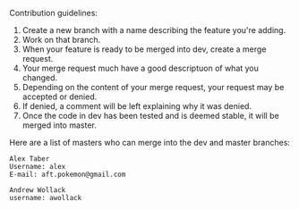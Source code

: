Contribution guidelines:

1. Create a new branch with a name describing the feature you're adding.
2. Work on that branch. 
3. When your feature is ready to be merged into dev, create a merge request.
4. Your merge request much have a good descriptuon of what you changed.
5. Depending on the content of your merge request, your request may be accepted or denied.
6. If denied, a comment will be left explaining why it was denied.
7. Once the code in dev has been tested and is deemed stable, it will be merged into master.

Here are a list of masters who can merge into the dev and master branches:
```
Alex Taber    
Username: alex               
E-mail: aft.pokemon@gmail.com               
```
```
Andrew Wollack    
username: awollack
```